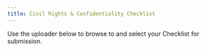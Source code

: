 ```yaml
---
title: Civil Rights & Confidentiality Checklist
---
```


Use the uploader below to browse to and select your Checklist for submission.

